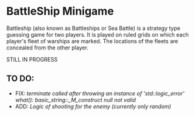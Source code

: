 # BattleShip Minigame
Battleship (also known as Battleships or Sea Battle) is a strategy type guessing game for two players. It is played on ruled grids on which each player's fleet of warships are marked. The locations of the fleets are concealed from the other player.

STILL IN PROGRESS

## TO DO:
- FIX: *terminate called after throwing an instance of 'std::logic_error' what(): basic_string::_M_construct null not valid*
- ADD: *Logic of shooting for the enemy (currently only random)*
